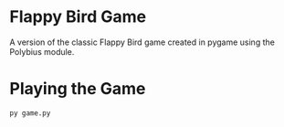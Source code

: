 # Flappy Bird Game
A version of the classic Flappy Bird game created in pygame using the Polybius module.

# Playing the Game
```bash
py game.py
```

